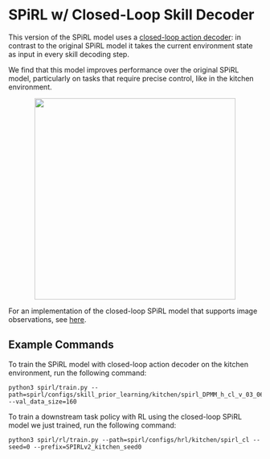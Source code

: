 # SPiRL w/ Closed-Loop Skill Decoder

This version of the SPiRL model uses a [closed-loop action decoder](../../../../models/closed_loop_spirl_mdl.py): 
in contrast to the original SPiRL model it takes the current environment state as input in every skill decoding step. 

We find that this model improves performance over the original
SPiRL model, particularly on tasks that require precise control, like in the kitchen environment.

<p align="center">
<img src="../../../../../docs/resources/kitchen_results_cl.png" width="400">
</p>
</img>

For an implementation of the closed-loop SPiRL model that supports image observations, 
see [here](../../block_stacking/hierarchical_cl/README.md).

## Example Commands

To train the SPiRL model with closed-loop action decoder on the kitchen environment, run the following command:
```
python3 spirl/train.py --path=spirl/configs/skill_prior_learning/kitchen/spirl_DPMM_h_cl_v_03_06 --val_data_size=160
```

To train a downstream task policy with RL using the closed-loop SPiRL model we just trained, run the following command:
```
python3 spirl/rl/train.py --path=spirl/configs/hrl/kitchen/spirl_cl --seed=0 --prefix=SPIRLv2_kitchen_seed0
```
